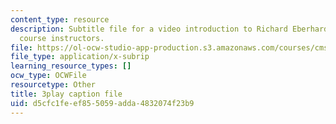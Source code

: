 ```yaml
---
content_type: resource
description: Subtitle file for a video introduction to Richard Eberhardt, one of the
  course instructors.
file: https://ol-ocw-studio-app-production.s3.amazonaws.com/courses/cms-611j-creating-video-games-fall-2014/d5cfc1feef855059adda4832074f23b9_HpACiptk990.vtt
file_type: application/x-subrip
learning_resource_types: []
ocw_type: OCWFile
resourcetype: Other
title: 3play caption file
uid: d5cfc1fe-ef85-5059-adda-4832074f23b9
---
```

